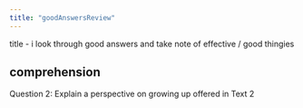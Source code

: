 ```yaml
---
title: "goodAnswersReview"
---
```


title - i look through good answers and take note of effective / good thingies

## comprehension

Question 2: Explain a perspective on growing up offered in Text 2
